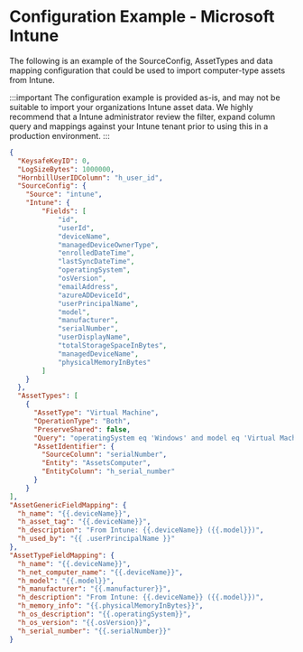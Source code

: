 # Configuration Example - Microsoft Intune

The following is an example of the SourceConfig, AssetTypes and data mapping configuration that could be used to import computer-type assets from Intune.

:::important
The configuration example is provided as-is, and may not be suitable to import your organizations Intune asset data. We highly recommend that a Intune administrator review the filter, expand column query and mappings against your Intune tenant prior to using this in a production environment.
:::

```json
{
  "KeysafeKeyID": 0,
  "LogSizeBytes": 1000000,
  "HornbillUserIDColumn": "h_user_id",
  "SourceConfig": {
    "Source": "intune",
    "Intune": {
        "Fields": [
            "id",
            "userId",
            "deviceName",
            "managedDeviceOwnerType",
            "enrolledDateTime",
            "lastSyncDateTime",
            "operatingSystem",
            "osVersion",
            "emailAddress",
            "azureADDeviceId",
            "userPrincipalName",
            "model",
            "manufacturer",
            "serialNumber",
            "userDisplayName",
            "totalStorageSpaceInBytes",
            "managedDeviceName",
            "physicalMemoryInBytes"
        ]
    }
  },
  "AssetTypes": [
    {
      "AssetType": "Virtual Machine",
      "OperationType": "Both",
      "PreserveShared": false,
      "Query": "operatingSystem eq 'Windows' and model eq 'Virtual Machine'",
      "AssetIdentifier": {
        "SourceColumn": "serialNumber",
        "Entity": "AssetsComputer",
        "EntityColumn": "h_serial_number"
      }
    }
],
"AssetGenericFieldMapping": {
  "h_name": "{{.deviceName}}",
  "h_asset_tag": "{{.deviceName}}",
  "h_description": "From Intune: {{.deviceName}} ({{.model}})",
  "h_used_by": "{{ .userPrincipalName }}"
},
"AssetTypeFieldMapping": {
  "h_name": "{{.deviceName}}",
  "h_net_computer_name": "{{.deviceName}}",
  "h_model": "{{.model}}",
  "h_manufacturer": "{{.manufacturer}}",
  "h_description": "From Intune: {{.deviceName}} ({{.model}})",
  "h_memory_info": "{{.physicalMemoryInBytes}}",
  "h_os_description": "{{.operatingSystem}}",
  "h_os_version": "{{.osVersion}}",
  "h_serial_number": "{{.serialNumber}}"
}
```